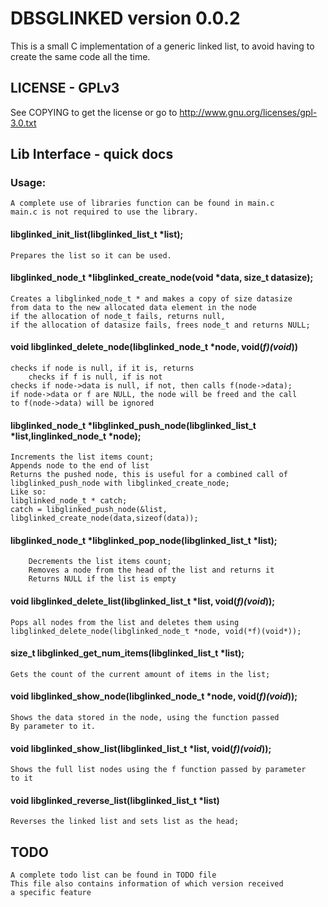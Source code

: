 # DBSGLINKED version 0.0.2

This is a small C implementation of a generic linked list, to avoid having to
create the same code all the time. 
		
## LICENSE - GPLv3
See COPYING to get the license or go to
http://www.gnu.org/licenses/gpl-3.0.txt

## Lib Interface - quick docs
### Usage:
	A complete use of libraries function can be found in main.c
	main.c is not required to use the library.
#### libglinked_init_list(libglinked_list_t *list); 
	Prepares the list so it can be used.

#### libglinked_node_t *libglinked_create_node(void *data, size_t datasize); 
	Creates a libglinked_node_t * and makes a copy of size datasize
	from data to the new allocated data element in the node
	if the allocation of node_t fails, returns null,
	if the allocation of datasize fails, frees node_t and returns NULL;

#### void libglinked_delete_node(libglinked_node_t *node, void(*f)(void*))
	checks if node is null, if it is, returns
        checks if f is null, if is not
	checks if node->data is null, if not, then calls f(node->data);
	if node->data or f are NULL, the node will be freed and the call
	to f(node->data) will be ignored
	
#### libglinked_node_t *libglinked_push_node(libglinked_list_t *list,linglinked_node_t *node);
	Increments the list items count;
	Appends node to the end of list
	Returns the pushed node, this is useful for a combined call of
	libglinked_push_node with libglinked_create_node;
	Like so:
	libglinked_node_t * catch;
	catch = libglinked_push_node(&list, libglinked_create_node(data,sizeof(data));

#### libglinked_node_t *libglinked_pop_node(libglinked_list_t *list);
		Decrements the list items count;
		Removes a node from the head of the list and returns it
		Returns NULL if the list is empty

#### void libglinked_delete_list(libglinked_list_t *list, void(*f)(void*));
	Pops all nodes from the list and deletes them using 
	libglinked_delete_node(libglinked_node_t *node, void(*f)(void*));

#### size_t libglinked_get_num_items(libglinked_list_t *list);
	Gets the count of the current amount of items in the list;

#### void libglinked_show_node(libglinked_node_t *node, void(*f)(void*));
	Shows the data stored in the node, using the function passed
	By parameter to it. 

#### void libglinked_show_list(libglinked_list_t *list, void(*f)(void*));
	Shows the full list nodes using the f function passed by parameter
	to it

#### void libglinked_reverse_list(libglinked_list_t *list)
	Reverses the linked list and sets list as the head;
	
## TODO
	A complete todo list can be found in TODO file
	This file also contains information of which version received
	a specific feature
